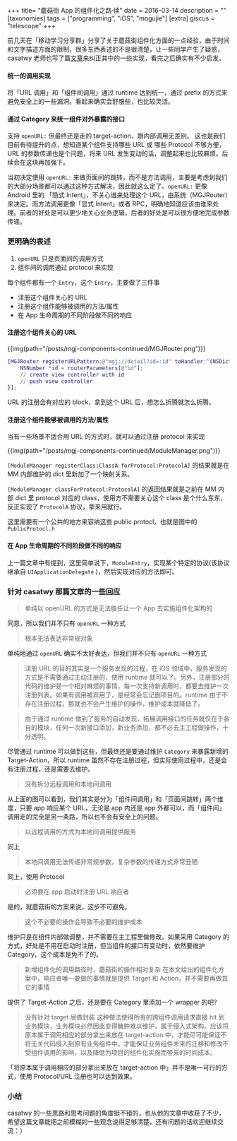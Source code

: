 +++
title= "蘑菇街 App 的组件化之路·续"
date = 2016-03-14
description = ""
[taxonomies]
tags = ["programming", "iOS", "mogujie"]
[extra]
giscus = "telescope"
+++

前几天在「移动学习分享群」分享了关于蘑菇街组件化方面的一点经验，由于时间和文字描述方面的限制，很多东西表述的不是很清楚，让一些同学产生了疑惑，casatwy 老师也写了篇[文章](http://casatwy.com/iOS-Modulization.html)来纠正其中的一些实现，看完之后确实有不少启发。

#### 统一的调用实现

将「URL 调用」和「组件间调用」通过 runtime 达到统一，通过 prefix 的方式来避免安全上的一些漏洞。看起来确实会舒服些，也比较灵活。

#### 通过 Category 来统一组件对外暴露的接口

支持 `openURL:` 但最终还是走的 target-action，跟内部调用无差别。
这也是我们目前有待提升的点，想知道某个组件支持哪些 URL 或 哪些 Protocol 不够方便，URL 的参数传递也是个问题，将来 URL 发生变动的话，调整起来也比较麻烦。后续会在这块再加强下。

当初决定使用 `openURL:` 来做页面间的跳转，而不是方法调用，主要是考虑到我们的大部分场景都可以通过这种方式解决，因此就这么定了。`openURL:` 更像 Android 里的 「隐式 Intent」，不关心谁来处理这个 URL，由系统（MGJRouter）来决定。而方法调用更像「显式 Intent」或者 RPC，明确地知道应该由谁来处理。前者的好处是可以更少地关心业务逻辑，后者的好处是可以很方便地完成参数传递。

### 更明确的表述

1. `openURL` 只是页面间的调用方式
2. 组件间的调用通过 protocol 来实现

每个组件都有一个 `Entry`，这个 `Entry`，主要做了三件事

- 注册这个组件关心的 URL
- 注册这个组件能够被调用的方法/属性
- 在 App 生命周期的不同阶段做不同的响应

#### 注册这个组件关心的 URL

{{img(path="/posts/mgj-components-continued/MGJRouter.png")}}

```m
[MGJRouter registerURLPattern:@"mgj://detail?id=:id" toHandler:^(NSDictionary *routerParameters) {
    NSNumber *id = routerParameters[@"id"];
    // create view controller with id
    // push view controller
}];
```

URL 的注册会有对应的 block，拿到这个 URL 后，想怎么折腾就怎么折腾。

#### 注册这个组件能够被调用的方法/属性

当有一些场景不适合用 URL 的方式时，就可以通过注册 protocol 来实现

{{img(path="/posts/mgj-components-continued/ModuleManager.png")}}

`[ModuleManager registerClass:ClassA forProtocol:ProtocolA]` 的结果就是在 MM 内部维护的 dict 里新加了一个映射关系。

`[ModuleManager classForProtocol:ProtocolA]` 的返回结果就是之前在 MM 内部 dict 里 protocol 对应的 class，使用方不需要关心这个 class 是个什么东东，反正实现了 `ProtocolA` 协议，拿来用就行。

这里需要有一个公共的地方来容纳这些 public protocl，也就是图中的 `PublicProtocl.h`

#### 在 App 生命周期的不同阶段做不同的响应

上一篇文章中有提到，这里简单说下，`ModuleEntry`，实现某个特定的协议(该协议继承自 `UIApplicationDelegate` )，然后实现对应的方法即可。

### 针对 casatwy 那篇文章的一些回应

> 单纯以 openURL 的方式是无法胜任让一个 App 去实施组件化架构的

同意，所以我们并不只有 `openURL` 一种方式

> 根本无法表达非常规对象

单纯地通过 `openURL` 确实不太好表达，但我们并不只有 `openURL` 一种方式

> 注册 URL 的目的其实是一个服务发现的过程，在 iOS 领域中，服务发现的方式是不需要通过主动注册的，使用 runtime 就可以了。另外，注册部分的代码的维护是一个相对麻烦的事情，每一次支持新调用时，都要去维护一次注册列表。如果有调用被弃用了，是经常会忘记删项目的。runtime 由于不存在注册过程，那就也不会产生维护的操作，维护成本就降低了。

> 由于通过 runtime 做到了服务的自动发现，拓展调用接口的任务就仅在于各自的模块，任何一次新接口添加，新业务添加，都不必去主工程做操作，十分透明。

尽管通过 runtime 可以做到这些，但最终还是要通过维护 `Category` 来暴露新增的 Target-Action，所以 runtime 虽然不存在注册过程，但实际使用过程中，还是会有注册过程，还是需要去维护。

> 没有拆分远程调用和本地间调用

从上面的图可以看到，我们其实是分为「组件间调用」和「页面间跳转」两个维度，只要 app 响应某个 URL，无论是 app 内还是 app 外都可以，而「组件间」调用走的完全是另一条路，所以也不会有安全上的问题。

> 以远程调用的方式为本地间调用提供服务

同上

> 本地间调用无法传递非常规参数，复杂参数的传递方式非常丑陋

同上，使用 Protocol

> 必须要在 app 启动时注册 URL 响应者

是的，就蘑菇街的方案来说，这步不可避免。

> 这个不必要的操作会导致不必要的维护成本

维护只是在组件内部做调整，并不需要在主工程里做修改。如果采用 Category 的方式，好处是不用在启动时注册，但当组件的接口有变动时，依然要维护 Category，这个成本是免不了的。

> 新增组件化的调用路径时，蘑菇街的操作相对复杂
> 在本文给出的组件化方案中，响应者唯一要做的事情就是提供 Target 和 Action，并不需要再做其它的事情

提供了 Target-Action 之后，还是要在 Category 里添加一个 wrapper 的吧?

> 没有针对 target 层做封装
> 这种做法使得所有的跨组件调用请求直接 hit 到业务模块，业务模块必然因此变得臃肿难以维护，属于侵入式架构。应该将原本属于调用相应的部分拿出来放在 target-action 中，才能尽可能保证不将无关代码侵入到原有业务组件中，才能保证业务组件未来的迁移和修改不受组件调用的影响，以及降低为项目的组件化实施而带来的时间成本。

「将原本属于调用相应的部分拿出来放在 target-action 中」并不是唯一可行的方式，使用 Protocol/URL 注册也可以达到效果。

### 小结

casatwy 的一些思路和思考问题的角度挺不错的，也从他的文章中收获了不少，希望这篇文章能把之前模糊的一些观念说得足够清楚，还有问题的话欢迎继续交流：）
